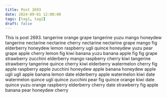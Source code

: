 ```yaml
---
title: Post 2693
date: 2024-09-01 12:00:00
tags: [tag1, tag2]
draft: false
---
```

This is post 2693.
tangerine
orange
grape
tangerine
yuzu
mango
honeydew
tangerine
nectarine
nectarine
cherry
nectarine
nectarine
grape
mango
fig
elderberry
honeydew
lemon
raspberry
ugli
quince
honeydew
yuzu
pear
grape
apple
cherry
lemon
fig
kiwi
banana
yuzu
banana
apple
fig
fig
grape
strawberry
zucchini
elderberry
mango
raspberry
cherry
kiwi
tangerine
strawberry
tangerine
quince
cherry
kiwi
elderberry
watermelon
cherry
fig
apple
raspberry
apple
zucchini
honeydew
apple
banana
honeydew
apple
ugli
ugli
apple
banana
lemon
date
elderberry
apple
watermelon
kiwi
date
watermelon
quince
ugli
quince
zucchini
pear
fig
quince
orange
kiwi
date
quince
yuzu
orange
raspberry
elderberry
cherry
date
strawberry
fig
apple
banana
pear
honeydew
cherry
